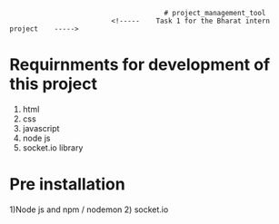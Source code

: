                                           # project_management_tool
                             <!-----    Task 1 for the Bharat intern project    ----->
# Requirnments for development of this project
  1) html
  2) css
  3) javascript
  4) node js
  5) socket.io library
# Pre installation
1)Node js and npm / nodemon
2) socket.io

